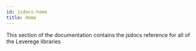 ```yaml
---
id: jsdocs-home
title: Home
---
```


This section of the documentation contains the jsdocs reference for all of the Leverege libraries
